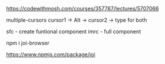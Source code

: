 
https://codewithmosh.com/courses/357787/lectures/5707066

multiple-cursors
    cursor1 -> Alt -> cursor2 -> type for both

sfc                 - create funtional component
imrc                - full component

npm i joi-browser

https://www.npmjs.com/package/joi





